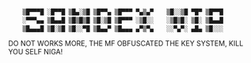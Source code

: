         ▒█▀▀▀█ ░█▀▀█ ▒█▄░▒█ ▒█▀▀▄ ▒█▀▀▀ ▀▄▒▄▀ 　 ▒█░░▒█ ▀█▀ ▒█▀▀█ 
        ░▀▀▀▄▄ ▒█▄▄█ ▒█▒█▒█ ▒█░▒█ ▒█▀▀▀ ░▒█░░ 　 ░▒█▒█░ ▒█░ ▒█▄▄█ 
        ▒█▄▄▄█ ▒█░▒█ ▒█░░▀█ ▒█▄▄▀ ▒█▄▄▄ ▄▀▒▀▄ 　 ░░▀▄▀░ ▄█▄ ▒█░░░ 

DO NOT WORKS MORE, THE MF OBFUSCATED THE KEY SYSTEM, KILL YOU SELF NIGA!

